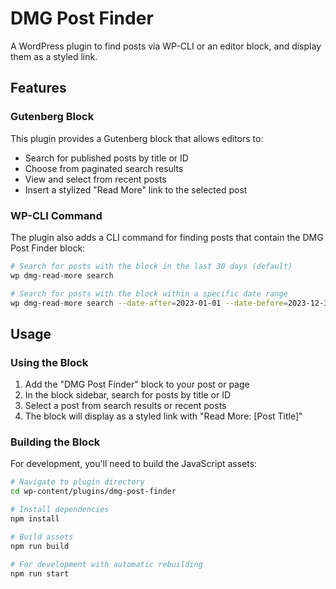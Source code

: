 # DMG Post Finder

A WordPress plugin to find posts via WP-CLI or an editor block, and display them as a styled link.

## Features

### Gutenberg Block

This plugin provides a Gutenberg block that allows editors to:
- Search for published posts by title or ID
- Choose from paginated search results
- View and select from recent posts
- Insert a stylized "Read More" link to the selected post

### WP-CLI Command

The plugin also adds a CLI command for finding posts that contain the DMG Post Finder block:

```bash
# Search for posts with the block in the last 30 days (default)
wp dmg-read-more search

# Search for posts with the block within a specific date range
wp dmg-read-more search --date-after=2023-01-01 --date-before=2023-12-31
```

## Usage

### Using the Block

1. Add the "DMG Post Finder" block to your post or page
2. In the block sidebar, search for posts by title or ID
3. Select a post from search results or recent posts
4. The block will display as a styled link with "Read More: [Post Title]"

### Building the Block

For development, you'll need to build the JavaScript assets:

```bash
# Navigate to plugin directory
cd wp-content/plugins/dmg-post-finder

# Install dependencies
npm install

# Build assets
npm run build

# For development with automatic rebuilding
npm run start
``` 